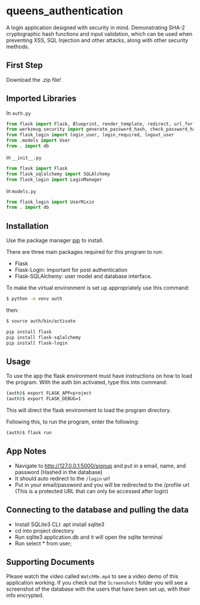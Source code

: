 # queens_authentication

A login application designed with security in mind. Demonstrating SHA-2 cryptographic hash functions and input validation, which can be used when preventing XSS, SQL Injection and other attacks, along with other security methods.

## First Step

Download the .zip file!

## Imported Libraries

In `auth.py`

```python
from flask import Flask, Blueprint, render_template, redirect, url_for, request, flash, app
from werkzeug.security import generate_password_hash, check_password_hash
from flask_login import login_user, login_required, logout_user
from .models import User
from . import db
```

in `__init__.py`

```python
from flask import Flask
from flask_sqlalchemy import SQLAlchemy
from flask_login import LoginManager
```

in `models.py`

```python
from flask_login import UserMixin
from . import db
```

## Installation

Use the package manager [pip](https://pip.pypa.io/en/stable/) to install.

There are three main packages required for this program to run:

- Flask
- Flask-Login: important for post authentication
- Flask-SQLAlchemy: user model and database interface.

To make the virtual environment is set up appropriately use this command:

```bash
$ python -m venv auth
```

then:

```bash
$ source auth/bin/activate
```

```bash
pip install flask
pip install flask-sqlalchemy
pip install flask-login
```

## Usage

To use the app the flask environment must have instructions on how to load the program.
With the auth bin activated, type this into command:

```bash
(auth)$ export FLASK_APP=project
(auth)$ export FLASK_DEBUG=1
```

This will direct the flask environment to load the program directory.

Following this, to run the program, enter the following:

```bash
(auth)$ flask run
```

## App Notes

- Navigate to http://127.0.0.1:5000/signup and put in a email, name, and password (Hashed in the database)
- It should auto redirect to the `/login` url
- Put in your email/password and you will be redirected to the /profile url (This is a protected URL that can only be accessed after login)

## Connecting to the database and pulling the data

- Install SQLite3 CLI: apt install sqlite3
- cd into project directory
- Run sqlite3 application.db and it will open the sqlite terminal
- Run select \* from user;

## Supporting Documents

Please watch the video called `WatchMe.mp4` to see a video demo of this application working.
If you check out the `Screenshots` folder you will see a screenshot of the database with the users that have been set up, with their info encrypted.
